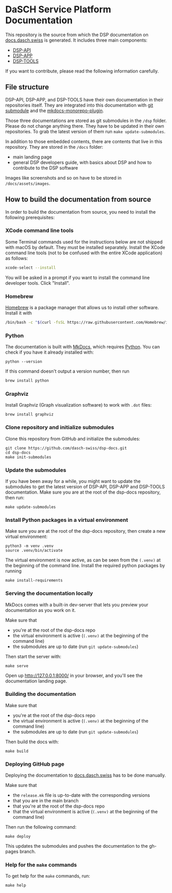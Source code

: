 # DaSCH Service Platform Documentation

This repository is the source from which the DSP documentation
on [docs.dasch.swiss](https://docs.dasch.swiss) is generated.
It includes three main components:

- [DSP-API](https://github.com/dasch-swiss/dsp-api)
- [DSP-APP](https://github.com/dasch-swiss/dsp-das)
- [DSP-TOOLS](https://github.com/dasch-swiss/dsp-tools)

If you want to contribute, please read the following information carefully.

## File structure

DSP-API, DSP-APP, and DSP-TOOLS have their own documentation in their repositories itself.
They are integrated into this documentation with [git submodule](https://git-scm.com/book/en/v2/Git-Tools-Submodules) and
the [mkdocs-monorepo-plugin](https://github.com/backstage/mkdocs-monorepo-plugin).

Those three documentations are stored as git submodules in the `/dsp` folder. Please do not change anything there.
They have to be updated in their own repositories. To grab the latest version of them run `make update-submodules`.

In addition to those embedded contents, there are contents that live in this repository.
They are stored in the `/docs` folder:

- main landing page
- general DSP developers guide, with basics about DSP and how to contribute to the DSP software

Images like screenshots and so on have to be stored in `/docs/assets/images`.

## How to build the documentation from source

In order to build the documentation from source,
you need to install the following prerequisites:

### XCode command line tools

Some Terminal commands used for the instructions below are not shipped with macOS by default.
They must be installed separately.
Install the XCode command line tools (not to be confused with the entire XCode application) as follows:

```bash
xcode-select --install
```

You will be asked in a prompt if you want to install the command line developer tools. Click "Install".

### Homebrew

[Homebrew](https://brew.sh) is a package manager that allows us to install other software.
Install it with

```bash
/bin/bash -c "$(curl -fsSL https://raw.githubusercontent.com/Homebrew/install/HEAD/install.sh)"
```

### Python

The documentation is built with [MkDocs](https://www.mkdocs.org),
which requires [Python](https://www.python.org/).
You can check if you have it already installed with:

```shell
python --version
```

If this command doesn't output a version number, then run

```bash
brew install python
```

### Graphviz

Install Graphviz (Graph visualization software) to work with `.dot` files:

```shell
brew install graphviz
```

### Clone repository and initialize submodules

Clone this repository from GitHub and initialize the submodules:

```shell
git clone https://github.com/dasch-swiss/dsp-docs.git
cd dsp-docs
make init-submodules
```

### Update the submodules

If you have been away for a while, you might want to update the submodules
to get the latest version of DSP-API, DSP-APP and DSP-TOOLS documentation.
Make sure you are at the root of the dsp-docs repository, then run:

```shell
make update-submodules
```

### Install Python packages in a virtual environment

Make sure you are at the root of the dsp-docs repository, then create a new virtual environment:

```shell
python3 -m venv .venv
source .venv/bin/activate
```

The virtual environment is now active,
as can be seen from the `(.venv)` at the beginning of the command line.
Install the required python packages by running

```shell
make install-requirements
```

### Serving the documentation locally

MkDocs comes with a built-in dev-server that lets you preview your documentation as you work on it.

Make sure that

- you're at the root of the dsp-docs repo
- the virtual environment is active (`(.venv)` at the beginning of the command line)
- the submodules are up to date (run `git update-submodules`)

Then start the server with:

```shell
make serve
```

Open up <http://127.0.0.1:8000/> in your browser, and you'll see the documentation landing page.

### Building the documentation

Make sure that

- you're at the root of the dsp-docs repo
- the virtual environment is active (`(.venv)` at the beginning of the command line)
- the submodules are up to date (run `git update-submodules`)

Then build the docs with:

```shell
make build
```

### Deploying GitHub page

Deploying the documentation to [docs.dasch.swiss](https://docs.dasch.swiss/) has to be done manually.

Make sure that

- the `release.mk` file is up-to-date with the corresponding versions
- that you are in the main branch
- that you're at the root of the dsp-docs repo
- that the virtual environment is active (`(.venv)` at the beginning of the command line)

Then run the following command:

```shell
make deploy
```

This updates the submodules and pushes the documentation to the gh-pages branch.

### Help for the `make` commands

To get help for the `make` commands, run:

```shell
make help
```
